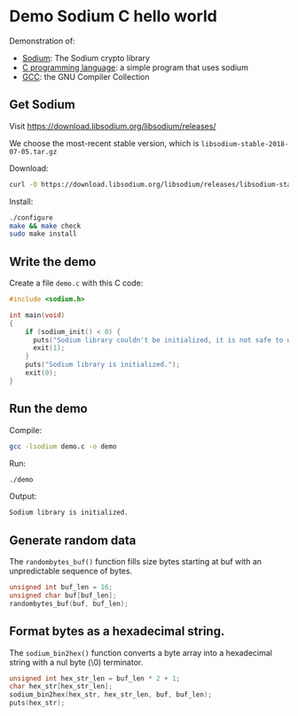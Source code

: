 # Demo Sodium C hello world

Demonstration of:

  * [Sodium](https://libsodium.org): The Sodium crypto library
  * [C programming language](https://en.wikipedia.org/wiki/C_(programming_language)): a simple program that uses sodium
  * [GCC](https://gcc.gnu.org/): the GNU Compiler Collection


## Get Sodium

Visit https://download.libsodium.org/libsodium/releases/

We choose the most-recent stable version, which is `libsodium-stable-2018-07-05.tar.gz`

Download:

```sh
curl -O https://download.libsodium.org/libsodium/releases/libsodium-stable-2018-07-05.tar.gz 
```

Install:

```sh
./configure
make && make check
sudo make install
```

## Write the demo

Create a file `demo.c` with this C code:

```c
#include <sodium.h>

int main(void)
{
    if (sodium_init() < 0) {
      puts("Sodium library couldn't be initialized, it is not safe to use.");
      exit(1);
    }
    puts("Sodium library is initialized.");
    exit(0);
}
```


## Run the demo

Compile:

```sh
gcc -lsodium demo.c -o demo
```

Run:

```sh
./demo
```

Output:

```sh
Sodium library is initialized.
```


## Generate random data

The `randombytes_buf()` function fills size bytes starting at buf with an unpredictable sequence of bytes.

```c
unsigned int buf_len = 16;
unsigned char buf[buf_len];
randombytes_buf(buf, buf_len);
```

## Format bytes as a hexadecimal string.

The `sodium_bin2hex()` function converts a byte array into a hexadecimal string with a nul byte (\0) terminator.

```c
unsigned int hex_str_len = buf_len * 2 + 1;
char hex_str[hex_str_len];
sodium_bin2hex(hex_str, hex_str_len, buf, buf_len);
puts(hex_str);
```
